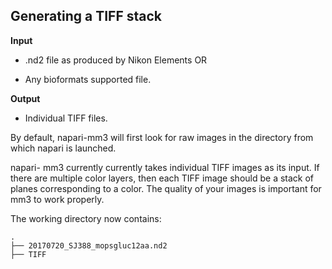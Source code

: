 ## Generating a TIFF stack 

**Input**
* .nd2 file as produced by Nikon Elements
OR

* Any bioformats supported file.

**Output**
* Individual TIFF files. 

By default, napari-mm3 will first look for raw images in the directory from which napari is launched.

napari- mm3 currently currently takes individual TIFF images as its input. If there are multiple color layers, then each TIFF image should be a stack of planes corresponding to a color. The quality of your images is important for mm3 to work properly.

The working directory now contains:
```
.
├── 20170720_SJ388_mopsgluc12aa.nd2
├── TIFF
```


